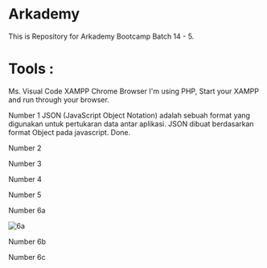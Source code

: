 # Arkademy
This is Repository for Arkademy Bootcamp Batch 14 - 5.

# Tools :
Ms. Visual Code
XAMPP
Chrome Browser
I'm using PHP, Start your XAMPP and run through your browser.

Number 1
JSON (JavaScript Object Notation) adalah sebuah format yang digunakan untuk pertukaran data antar aplikasi. JSON dibuat berdasarkan format Object pada javascript. Done.


Number 2


Number 3


Number 4


Number 5


Number 6a

![6a](https://user-images.githubusercontent.com/59035856/73123194-f6320c80-3fbf-11ea-8b5a-dfc3cf764aba.PNG)


Number 6b


Number 6c
